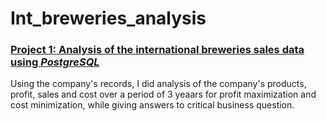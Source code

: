 # Int_breweries_analysis
### [Project 1: Analysis of the international breweries sales data using ***PostgreSQL***](https://github.com/Gbemeegar/International_breweries_analysis)

[](/Images/beer.jpg)

Using the company's records, I did analysis of the company's products, profit, sales and cost over a period of 3 yeaars for profit maximization and cost minimization, while giving answers to critical business question.

[](/Images/brew.jpg)
